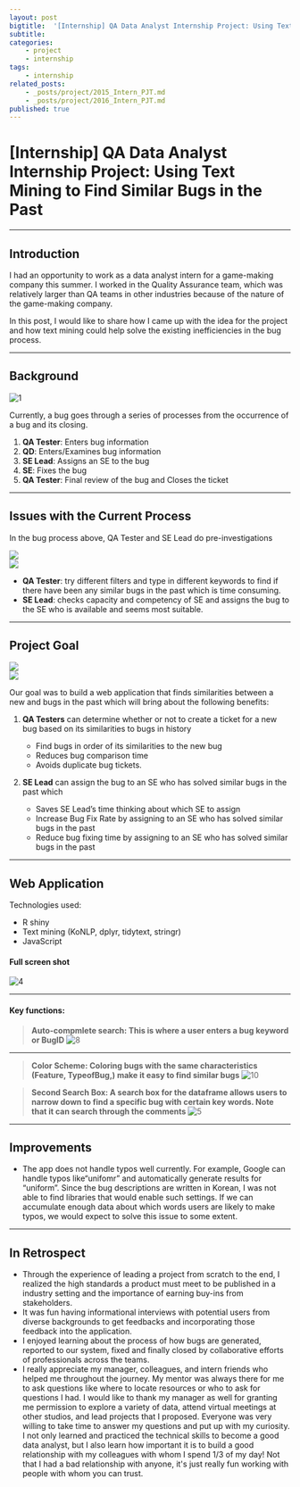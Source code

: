 ```yaml
---
layout: post
bigtitle:  '[Internship] QA Data Analyst Internship Project: Using Text Mining to Find Similar Bugs in the Past'
subtitle:   
categories:
    - project
    - internship
tags:
    - internship
related_posts:
    - _posts/project/2015_Intern_PJT.md
    - _posts/project/2016_Intern_PJT.md
published: true
---
```



# [Internship] QA Data Analyst Internship Project: Using Text Mining to Find Similar Bugs in the Past

---
## Introduction

I had an opportunity to work as a data analyst intern for a game-making company this summer. I worked in the Quality Assurance team, which was relatively larger than QA teams in other industries because of the nature of the game-making company.

In this post, I would like to share how I came up with the idea for the project and how text mining could help solve the existing inefficiencies in the bug process.

---

## Background
![1](/assets/img/project/2021_Intern_PJT/1.png)

Currently, a bug goes through a series of processes from the occurrence of a bug and its closing.
1.	**QA Tester**: Enters bug information
2.	**QD**: Enters/Examines bug information
3.	**SE Lead**: Assigns an SE to the bug
4.  **SE**: Fixes the bug
5.	**QA Tester**: Final review of the bug and Closes the ticket

---

## Issues with the Current Process

In the bug process above, QA Tester and SE Lead do pre-investigations


<div class="me">
    <div><img src= "/assets/img/project/2021_Intern_PJT/2.png"></div>
    <div><img src= "/assets/img/project/2021_Intern_PJT/3.png"></div>
</div>

  <script>
    $(document).ready(function(){
      $('.me').slick();
    });
  </script>


<!-- ![2](/assets/img/project/2021_Intern_PJT/2.png)
![3](/assets/img/project/2021_Intern_PJT/3.png) -->
-	**QA Tester**: try different filters and type in different keywords to find if there have been any similar bugs in the past which is time consuming.
-	**SE Lead**: checks capacity and competency of SE and assigns the bug to the SE who is available and seems most suitable.

---

## Project Goal
<!-- ![6](/assets/img/project/2021_Intern_PJT/6.png)


![7](/assets/img/project/2021_Intern_PJT/7.png) -->

<div class="me">
    <div><img src= "/assets/img/project/2021_Intern_PJT/6.png"></div>
    <div><img src= "/assets/img/project/2021_Intern_PJT/7.png"></div>
</div>

  <script>
    $(document).ready(function(){
      $('.me').slick();
    });
  </script>


Our goal was to build a web application that finds similarities between a new and bugs in the past which will bring about the following benefits:

1.	**QA Testers** can determine whether or not to create a ticket for a new bug based on its similarities to bugs in history
    - Find bugs in order of its similarities to the new bug
    - Reduces bug comparison time
    -	Avoids duplicate bug tickets.


2.	**SE Lead** can assign the bug to an SE who has solved similar bugs in the past which
    - Saves SE Lead’s time thinking about which SE to assign
    - Increase Bug Fix Rate by assigning to an SE who has solved similar bugs in the past
    - Reduce bug fixing time by assigning to an SE who has solved similar bugs in the past

---

## Web Application

Technologies used:
- R shiny
- Text mining (KoNLP, dplyr, tidytext, stringr)
- JavaScript

#### Full screen shot

![4](/assets/img/project/2021_Intern_PJT/4.png)

---

#### Key functions:
>**Auto-compmlete search: This is where a user enters a bug keyword or BugID**
![8](/assets/img/project/2021_Intern_PJT/8.png)


****

>**Color Scheme: Coloring bugs with the same characteristics (Feature, TypeofBug,) make it easy to find similar bugs**
![10](/assets/img/project/2021_Intern_PJT/10.png)

>**Second Search Box: A search box for the dataframe allows users to narrow down to find a specific bug with certain key words. Note that it can search through the comments**
![5](/assets/img/project/2021_Intern_PJT/5.png)



---

## Improvements

-	The app does not handle typos well currently. For example, Google can handle typos like“unifomr” and automatically generate results for “uniform”. Since the bug descriptions are written in Korean, I was not able to find libraries that would enable such settings. If we can accumulate enough data about which words users are likely to make typos, we would expect to solve this issue to some extent.

---

## In Retrospect

-	Through the experience of leading a project from scratch to the end, I realized the high standards a product must meet to be published in a industry setting and the importance of earning buy-ins from stakeholders.
- It was fun having informational interviews with potential users from diverse backgrounds to get feedbacks and incorporating those feedback into the application.
-	I enjoyed learning about the process of how bugs are generated, reported to our system, fixed and finally closed by collaborative efforts of professionals across the teams.
- I really appreciate my manager, colleagues, and intern friends who helped me throughout the journey. My mentor was always there for me to ask questions like where to locate resources or who to ask for questions I had. I would like to thank my manager as well for granting me permission to explore a variety of data, attend virtual meetings at other studios, and lead projects that I proposed. Everyone was very willing to take time to answer my questions and put up with my curiosity. I not only learned and practiced the technical skills to become a good data analyst, but I also learn how important it is to build a good relationship with my colleagues with whom I spend 1/3 of my day! Not that I had a bad relationship with anyone, it's just really fun working with people with whom you can trust.

